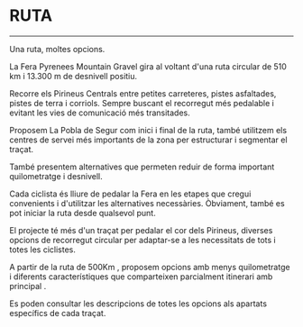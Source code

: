 # RUTA

---

Una ruta, moltes opcions.

La Fera Pyrenees Mountain Gravel gira al voltant d'una ruta circular de 510 km i 13.300 m de desnivell positiu.

Recorre els Pirineus Centrals entre petites carreteres, pistes asfaltades, pistes de terra i corriols. Sempre buscant el recorregut més pedalable i evitant les vies de comunicació més transitades.

Proposem La Pobla de Segur com inici i final de la ruta, també utilitzem els centres de servei més importants de la zona per estructurar i segmentar el traçat.

També presentem alternatives que permeten reduir de forma important quilometratge i desnivell.

Cada ciclista és lliure de pedalar la Fera en les etapes que cregui convenients i d'utilitzar les alternatives necessàries. Òbviament, també es pot iniciar la ruta desde qualsevol punt.

El projecte té més d'un traçat per pedalar el cor dels Pirineus, diverses opcions de recorregut circular per adaptar-se a les necessitats de tots i totes les ciclistes.

A partir de la ruta de 500Km , proposem opcions amb menys quilometratge i diferents característiques que comparteixen parcialment itinerari amb principal .

Es poden consultar les descripcions de totes les opcions als apartats específics de cada traçat.
